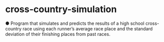 # cross-country-simulation
●	Program that simulates and predicts the results of a high school cross-country race using each runner’s average race place and the standard deviation of their finishing places from past races.
